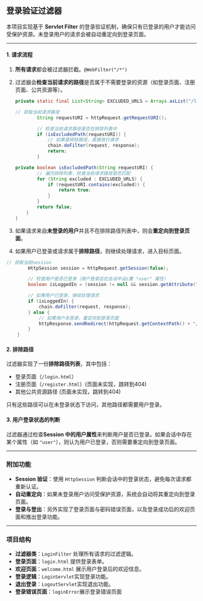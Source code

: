 ## 登录验证过滤器

本项目实现基于 **Servlet Filter** 的登录验证机制，确保只有已登录的用户才能访问受保护资源。未登录用户的请求会被自动重定向到登录页面。

---

#### **1. 请求流程**
1. **所有请求**都会被过滤器拦截。`@WebFilter("/*")`

2. 过滤器会**检查当前请求的路径**是否属于不需要登录的资源（如登录页面、注册页面、公共资源等）。

   ~~~java
   private static final List<String> EXCLUDED_URLS = Arrays.asList("/login", "/register", "/public");
   
   // 获取当前请求路径
           String requestURI = httpRequest.getRequestURI();
   
           // 检查当前请求路径是否在排除列表中
           if (isExcludedPath(requestURI)) {
               // 如果是排除路径，直接放行请求
               chain.doFilter(request, response);
               return;
           }
   
   private boolean isExcludedPath(String requestURI) {
           // 遍历排除列表，检查当前请求路径是否匹配
           for (String excluded : EXCLUDED_URLS) {
               if (requestURI.contains(excluded)) {
                   return true;
               }
           }
           return false;
       }
   }
   ~~~

   

3. 如果请求来自**未登录的用户**并且不在排除路径列表中，则会**重定向到登录页面**。

4. 如果用户已登录或请求属于**排除路径**，则继续处理请求，进入目标页面。

~~~java
// 获取当前session
        HttpSession session = httpRequest.getSession(false);

        // 检查用户是否已登录（用户登录后在会话中设z置 "user" 属性）
        boolean isLoggedIn = (session != null && session.getAttribute("user") != null);

        // 如果用户已登录，继续处理请求
        if (isLoggedIn) {
            chain.doFilter(request, response);
        } else {
            // 如果用户未登录，重定向到登录页面
            httpResponse.sendRedirect(httpRequest.getContextPath() + "/login.html");
        }
    }
~~~

#### **2. 排除路径**
过滤器实现了一份**排除路径列表**，其中包括：
- 登录页面（`/login.html`）
- 注册页面（`/register.html`）(页面未实现，跳转到404)
- 其他公共资源路径 (页面未实现，跳转到404)

只有这些路径可以在未登录状态下访问，其他路径都需要用户登录。

#### **3. 用户登录状态的判断**
过滤器通过检查**Session 中的用户属性**来判断用户是否已登录。如果会话中存在某个属性（如 `"user"`），则认为用户已登录，否则需要重定向到登录页面。

---

### **附加功能**
- **Session 验证**：使用 `HttpSession` 判断会话中的登录状态，避免每次请求都重新认证。
- **自动重定向**：如果未登录用户访问受保护资源，系统会自动将其重定向到登录页面。
- **登录与登出**：另外实现了登录页面与密码错误页面，以及登录成功后的欢迎页面和推出登录功能。

---

### **项目结构**
- **过滤器类**：`LoginFilter` 处理所有请求的过滤逻辑。
- **登录页面**：`login.html` 提供登录表单。
- **欢迎页面**：`welcome.html` 展示用户登录后的欢迎信息。
- **登录逻辑**：`LoginServlet`实现登录功能。
- **退出登录**：`LogoutServlet`实现退出功能。
- **登录错误页面**：`loginError`展示登录错误页面



